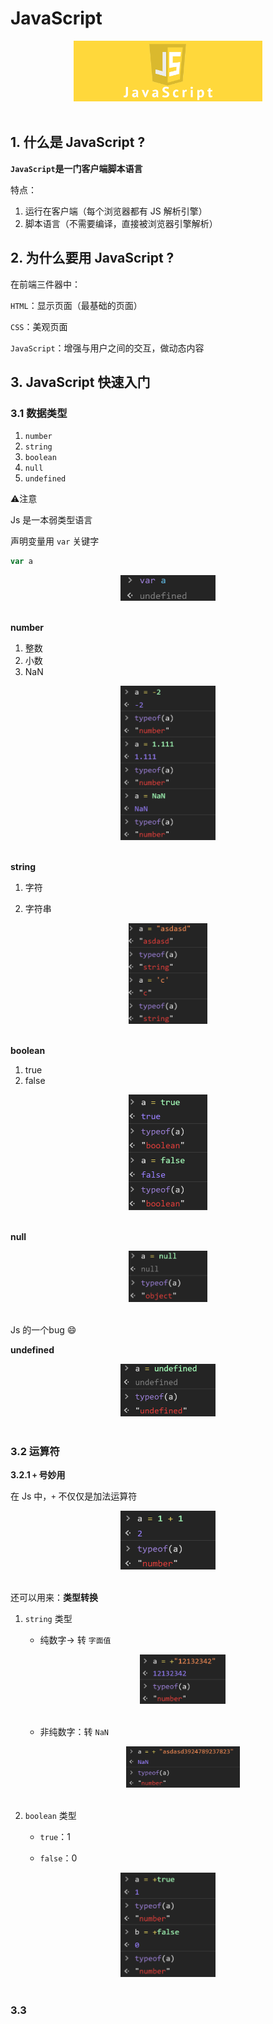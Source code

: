 # JavaScript


<div align="center"> <img src="javascript.jpg" width="60%"/> </div><br>

## 1. 什么是 JavaScript ?

**`JavaScript`是一门客户端脚本语言**



特点：

1. 运行在客户端（每个浏览器都有 JS 解析引擎）
2. 脚本语言（不需要编译，直接被浏览器引擎解析）



## 2. 为什么要用 JavaScript ?

在前端三件器中：

`HTML`：显示页面（最基础的页面）

`CSS`：美观页面

`JavaScript`：增强与用户之间的交互，做动态内容



## 3. JavaScript 快速入门

### 3.1 数据类型

1. `number`
2. `string`
3. `boolean`
4. `null`
5. `undefined`



:warning:注意

Js 是一本弱类型语言

声明变量用 `var` 关键字

```javascript
var a
```
<div align="center"> <img src="image-20200421113334363.png" width="30%"/> </div><br>

**number**

1. 整数
2. 小数
3. NaN

<div align="center"> <img src="image-20200421113432919.png" width="30%"/> </div><br>

**string**

1. 字符

2. 字符串

   

<div align="center"> <img src="image-20200421113656666.png" width="25%"/> </div><br>

**boolean**

1. true
2. false

<div align="center"> <img src="image-20200421113827407.png" width="25%"/> </div><br>

**null**

<div align="center"> <img src="image-20200421114021078.png" width="25%"/> </div><br>

Js 的一个bug :smile:



**undefined**

<div align="center"> <img src="image-20200421113925994.png" width="30%"/> </div><br>

### 3.2 运算符

**3.2.1 `+` 号妙用**

在 Js 中，`+` 不仅仅是加法运算符

<div align="center"> <img src="image-20200421115135829.png" width="30%"/> </div><br>

还可以用来：**类型转换**

1. `string` 类型

   - 纯数字->  转 `字面值`

     <div align="center"> <img src="image-20200421115440096.png" width="30%"/> </div><br>

   - 非纯数字：转 `NaN`
   
     <div align="center"> <img src="image-20200421115509656.png" width="40%"/> </div><br>




2. `boolean` 类型

   - `true`：1

   - `false`：0

<div align="center"> <img src="image-20200421115948403.png" width="30%"/> </div><br>








### 3.3 

